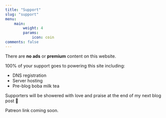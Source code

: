 ```yaml
---
title: "Support"
slug: "support"
menu:
    main:
        weight: 4
        params: 
            icon: coin
comments: false
---
```


There are **no ads** or **premium** content on this website.

100% of your support goes to powering this site including:

- DNS registration
- Server hosting
- Pre-blog boba milk tea

Supporters will be showered with love and praise at the end of my next blog post 🙂

Patreon link coming soon.
